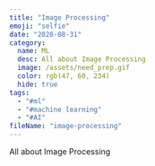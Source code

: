 ```yaml
---
title: "Image Processing"
emoji: "selfie"
date: "2020-08-31"
category:
  name: ML
  desc: All about Image Processing
  image: /assets/need_prep.gif
  color: rgb(47, 60, 234)
  hide: true
tags:
  - "#ml"
  - "#machine learning"
  - "#AI"
fileName: "image-processing"
---
```

All about Image Processing